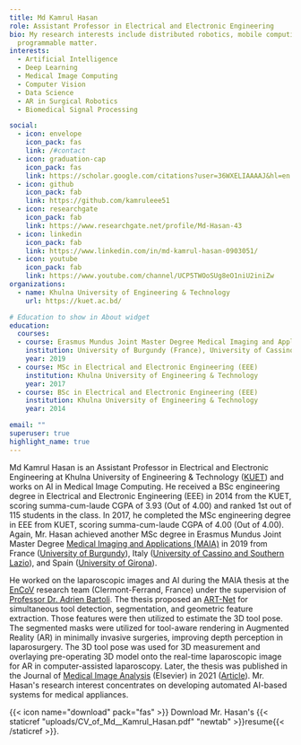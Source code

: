 ```yaml
---
title: Md Kamrul Hasan
role: Assistant Professor in Electrical and Electronic Engineering
bio: My research interests include distributed robotics, mobile computing and
  programmable matter.
interests:
  - Artificial Intelligence
  - Deep Learning
  - Medical Image Computing
  - Computer Vision
  - Data Science
  - AR in Surgical Robotics
  - Biomedical Signal Processing

social:
  - icon: envelope
    icon_pack: fas
    link: /#contact
  - icon: graduation-cap
    icon_pack: fas
    link: https://scholar.google.com/citations?user=36WXELIAAAAJ&hl=en
  - icon: github
    icon_pack: fab
    link: https://github.com/kamruleee51
  - icon: researchgate
    icon_pack: fab
    link: https://www.researchgate.net/profile/Md-Hasan-43
  - icon: linkedin
    icon_pack: fab
    link: https://www.linkedin.com/in/md-kamrul-hasan-0903051/
  - icon: youtube
    icon_pack: fab
    link: https://www.youtube.com/channel/UCP5TWOoSUg8eO1niU2iniZw
organizations:
  - name: Khulna University of Engineering & Technology
    url: https://kuet.ac.bd/

# Education to show in About widget
education:
  courses:
  - course: Erasmus Mundus Joint Master Degree Medical Imaging and Applications (MAIA) 
    institution: University of Burgundy (France), University of Cassino and Southern Lazio (Italy), University of Girona (Spain)
    year: 2019
  - course: MSc in Electrical and Electronic Engineering (EEE)
    institution: Khulna University of Engineering & Technology
    year: 2017
  - course: BSc in Electrical and Electronic Engineering (EEE)
    institution: Khulna University of Engineering & Technology
    year: 2014

email: ""
superuser: true
highlight_name: true
---
```


Md Kamrul Hasan is an Assistant Professor in Electrical and Electronic Engineering at Khulna University of Engineering & Technology ([KUET](https://kuet.ac.bd/)) and works on AI in Medical Image Computing.
He received a BSc engineering degree in Electrical and Electronic Engineering (EEE) in 2014 from the KUET, scoring summa-cum-laude CGPA of 3.93 (Out of 4.00) and ranked 1st out of 115 students in the class.
In 2017, he completed the MSc engineering degree in EEE from KUET, scoring summa-cum-laude CGPA of 4.00 (Out of 4.00). 
Again, Mr. Hasan achieved another MSc degree in Erasmus Mundus Joint Master Degree [Medical Imaging and Applications (MAIA)](https://maiamaster.udg.edu/) in 2019 from France ([University of Burgundy](https://www.u-bourgogne.fr/)), Italy ([University of Cassino and Southern Lazio](http://www.eng.unicas.it/)), and Spain ([University of Girona](https://www.udg.edu/ca/)).

He worked on the laparoscopic images and AI during the MAIA thesis at the [EnCoV](http://igt.ip.uca.fr/encov/) research team (Clermont-Ferrand, France) under the supervision of [Professor Dr. Adrien Bartoli](https://scholar.google.com/citations?user=_KUZlKYAAAAJ&hl=en). 
The thesis proposed an [ART-Net](https://github.com/kamruleee51/ART-Net) for simultaneous tool detection, segmentation, and geometric feature extraction. 
Those features were then utilized to estimate the 3D tool pose. 
The segmented masks were utilized for tool-aware rendering in Augmented Reality (AR) in minimally invasive surgeries, improving depth perception in laparosurgery. 
The 3D tool pose was used for 3D measurement and overlaying pre-operating 3D model onto the real-time laparoscopic image for AR in computer-assisted laparoscopy. 
Later, the thesis was published in the Journal of [Medical Image Analysis](https://www.sciencedirect.com/journal/medical-image-analysis) (Elsevier) in 2021 ([Article](https://doi.org/10.1016/j.media.2021.101994)). 
Mr. Hasan's research interest concentrates on developing automated AI-based systems for medical appliances. 

{{< icon name="download" pack="fas" >}} Download Mr. Hasan's {{< staticref "uploads/CV_of_Md__Kamrul_Hasan.pdf" "newtab" >}}resume{{< /staticref >}}.
